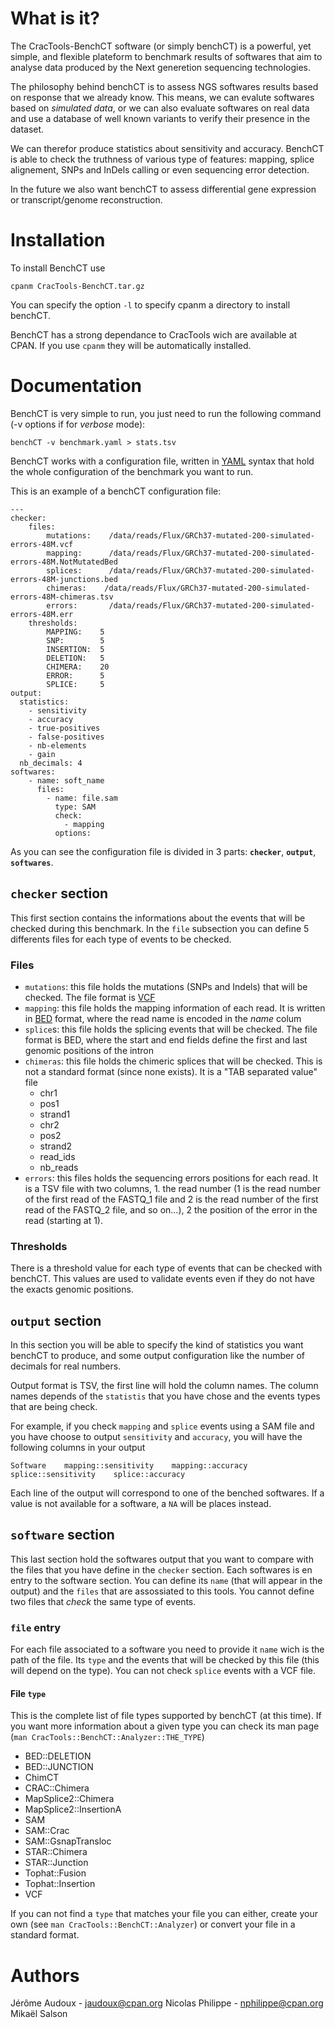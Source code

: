 What is it?
==========
The CracTools-BenchCT software (or simply benchCT) is a powerful, yet simple,
and flexible plateform to benchmark results of softwares that aim to analyse data produced by the Next
generetion sequencing technologies.

The philosophy behind benchCT is to assess NGS
softwares results based on response that we already know. This means, we can
evalute softwares based on *simulated data*, or we can also evaluate softwares on
real data and use a database of well known variants to verify their presence in the dataset.

We can therefor produce statistics about sensitivity and accuracy. BenchCT is
able to check the truthness of various type of features: mapping, splice
alignement, SNPs and InDels calling or even sequencing error detection.

In the future we also want benchCT to assess differential gene expression or transcript/genome reconstruction.


Installation
============
To install BenchCT use

    cpanm CracTools-BenchCT.tar.gz

You can specify the option `-l` to specify cpanm a directory to install benchCT.

BenchCT has a strong dependance to CracTools wich are available at CPAN. If you use `cpanm`
they will be automatically installed.

Documentation
=============
BenchCT is very simple to run, you just need to run the following command (-v options if for *verbose* mode):

    benchCT -v benchmark.yaml > stats.tsv

BenchCT works with a configuration file, written in
[YAML](http://www.yaml.org/) syntax that hold the whole configuration of the
benchmark you want to run.


This is an example of a benchCT configuration file:


    ---
    checker:
        files:
            mutations:    /data/reads/Flux/GRCh37-mutated-200-simulated-errors-48M.vcf
            mapping:      /data/reads/Flux/GRCh37-mutated-200-simulated-errors-48M.NotMutatedBed
            splices:      /data/reads/Flux/GRCh37-mutated-200-simulated-errors-48M-junctions.bed
            chimeras:    /data/reads/Flux/GRCh37-mutated-200-simulated-errors-48M-chimeras.tsv
            errors:       /data/reads/Flux/GRCh37-mutated-200-simulated-errors-48M.err
        thresholds:
            MAPPING:    5
            SNP:        5
            INSERTION:  5
            DELETION:   5
            CHIMERA:    20
            ERROR:      5
            SPLICE:     5
    output:
      statistics:
        - sensitivity
        - accuracy
        - true-positives
        - false-positives
        - nb-elements
        - gain
      nb_decimals: 4
    softwares:
        - name: soft_name
          files:
            - name: file.sam
              type: SAM
              check: 
                - mapping
              options:

As you can see the configuration file is divided in 3 parts: **`checker`**,
**`output`**, **`softwares`**.

## `checker` section

This first section contains the informations about the
events that will be checked during this benchmark. In the `file` subsection you
can define 5 differents files for each type of events to be checked.

### Files

- `mutations`: this file holds the mutations (SNPs and Indels) that will be
  checked. The file format is
  [VCF](http://www.1000genomes.org/wiki/analysis/variant%20call%20format/vcf-variant-call-format-version-41)
- `mapping`: this file holds the mapping information of each read. It is
  written in [BED](http://genome.ucsc.edu/FAQ/FAQformat.html#format1) format,
  where the read name is encoded in the *name* colum
- `splice`s: this file holds the splicing events that will be checked. The file
  format is BED, where the start and end fields define the first and last
  genomic positions of the intron
- `chimeras`: this file holds the chimeric splices that will be checked. This
  is not a standard format (since none exists). It is a "TAB separated value"
  file 
    - chr1
    - pos1
    - strand1
    - chr2
    - pos2
    - strand2
    - read_ids
    - nb_reads
- `errors`: this files holds the sequencing errors positions for each read. It
  is a TSV file with two columns, 1. the read number (1 is the read number of
  the first read of the FASTQ_1 file and 2 is the read number of the first read
  of the FASTQ_2 file, and so on...), 2 the position of the error in the read
  (starting at 1).

### Thresholds

There is a threshold value for each type of events that can be
checked with benchCT. This values are used to validate events even if they do
not have the exacts genomic positions.

## `output` section

In this section you will be able to specify the kind of statistics you want
benchCT to produce, and some output configuration like the number of decimals
for real numbers.

Output format is TSV, the first line will hold the column names. The column
names depends of the `statistis` that you have chose and the events types that
are being check.

For example, if you check `mapping` and `splice` events using a SAM file and
you have choose to output `sensitivity` and `accuracy`, you will have the
following columns in your output

    Software    mapping::sensitivity    mapping::accuracy    splice::sensitivity    splice::accuracy

Each line of the output will correspond to one of the benched softwares. If a
value is not available for a software, a `NA` will be places instead.

## `software` section

This last section hold the softwares output that you want
to compare with the files that you have define in the `checker` section.  Each
softwares is en entry to the software section. You can define its `name` (that
will appear in the output) and the `files` that are assossiated to this tools.
You cannot define two files that *check* the same type of events.

### `file` entry

For each file associated to a software you need to provide it
`name` wich is the path of the file. Its `type` and the events that will be
checked by this file (this will depend on the type). You can not check `splice`
events with a VCF file.

#### File `type`

This is the complete list of file types supported by benchCT
(at this time). If you want more information about a given type you can check its man page (`man CracTools::BenchCT::Analyzer::THE_TYPE`)

- BED::DELETION
- BED::JUNCTION
- ChimCT
- CRAC::Chimera
- MapSplice2::Chimera
- MapSplice2::InsertionA
- SAM
- SAM::Crac
- SAM::GsnapTransloc
- STAR::Chimera
- STAR::Junction
- Tophat::Fusion
- Tophat::Insertion
- VCF

If you can not find a `type` that matches your file you can either, create your
own (see `man CracTools::BenchCT::Analyzer`) or convert your file in a standard
format.

Authors
=======
Jérôme Audoux - jaudoux@cpan.org
Nicolas Philippe - nphilippe@cpan.org
Mikaël Salson
